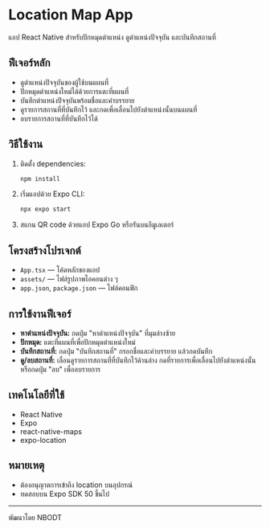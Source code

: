 # Location Map App

แอป React Native สำหรับปักหมุดตำแหน่ง ดูตำแหน่งปัจจุบัน และบันทึกสถานที่

## ฟีเจอร์หลัก
- ดูตำแหน่งปัจจุบันของผู้ใช้บนแผนที่
- ปักหมุดตำแหน่งใหม่ได้ด้วยการแตะที่แผนที่
- บันทึกตำแหน่งปัจจุบันพร้อมชื่อและคำบรรยาย
- ดูรายการสถานที่ที่บันทึกไว้ และกดเพื่อเลื่อนไปยังตำแหน่งนั้นบนแผนที่
- ลบรายการสถานที่ที่บันทึกไว้ได้

## วิธีใช้งาน
1. ติดตั้ง dependencies:
   ```sh
   npm install
   ```
2. เริ่มแอปด้วย Expo CLI:
   ```sh
   npx expo start
   ```
3. สแกน QR code ด้วยแอป Expo Go หรือรันบนอีมูเลเตอร์

## โครงสร้างโปรเจกต์
- `App.tsx` — โค้ดหลักของแอป
- `assets/` — ไฟล์รูปภาพไอคอนต่าง ๆ
- `app.json`, `package.json` — ไฟล์คอนฟิก

## การใช้งานฟีเจอร์
- **หาตำแหน่งปัจจุบัน:** กดปุ่ม "หาตำแหน่งปัจจุบัน" ที่มุมล่างซ้าย
- **ปักหมุด:** แตะที่แผนที่เพื่อปักหมุดตำแหน่งใหม่
- **บันทึกสถานที่:** กดปุ่ม "บันทึกสถานที่" กรอกชื่อและคำบรรยาย แล้วกดบันทึก
- **ดู/ลบสถานที่:** เลื่อนดูรายการสถานที่ที่บันทึกไว้ด้านล่าง กดที่รายการเพื่อเลื่อนไปยังตำแหน่งนั้น หรือกดปุ่ม "ลบ" เพื่อลบรายการ

## เทคโนโลยีที่ใช้
- React Native
- Expo
- react-native-maps
- expo-location

## หมายเหตุ
- ต้องอนุญาตการเข้าถึง location บนอุปกรณ์
- ทดสอบบน Expo SDK 50 ขึ้นไป

---

พัฒนาโดย NBODT
